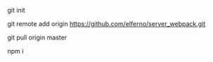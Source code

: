 git init

git remote add origin https://github.com/elferno/server_webpack.git

git pull origin master

npm i
